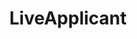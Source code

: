 ---
layout: post
title: LiveApplicant
site: http://www.liveapplicant.com
image: /lib/img/projects/errorbeybey.png
category: demo
whichdd: March 2014
maker:
- name: Michael Lisovetsky
  school: NYU
---